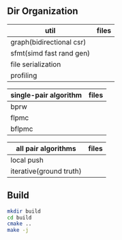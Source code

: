 ## Dir Organization

util | files
--- | ---
graph(bidirectional csr) |
sfmt(simd fast rand gen) | 
file serialization | 
profiling | 

single-pair algorithm | files
--- | ---
bprw | 
flpmc |
bflpmc | 

all pair algorithms | files
--- | ---
local push | 
iterative(ground truth) | 

## Build

```zsh
mkdir build
cd build
cmake ..
make -j
```
